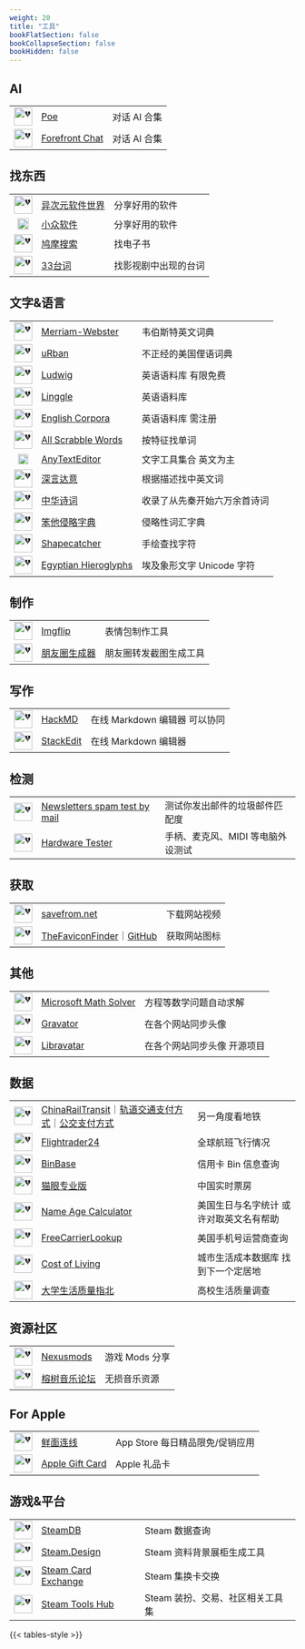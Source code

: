 ```yaml
---
weight: 20
title: "工具"
bookFlatSection: false
bookCollapseSection: false
bookHidden: false
---
```


## AI

|  |  |  |
| :----: | ---- | ---- |
| <img loading="lazy" width="32px" alt="💔" src="https://favicon.im/poe.com"> | [Poe](https://poe.com/) | 对话 AI 合集 |
| <img loading="lazy" width="32px" alt="💔" src="https://favicon.im/chat.forefront.ai"> | [Forefront Chat](https://chat.forefront.ai/) | 对话 AI 合集 |

## 找东西

|  |  |  |
| :----: | ---- | ---- |
| <img loading="lazy" width="32px" alt="💔" src="https://favicon.im/www.iplaysoft.com"> | [异次元软件世界](https://www.iplaysoft.com) | 分享好用的软件 |
| <img loading="lazy" width="20px" alt="💔" src="https://favicon.im/www.appinn.com"> | [小众软件](https://www.appinn.com) | 分享好用的软件 |
| <img loading="lazy" width="32px" alt="💔" src="https://favicon.im/www.jiumodiary.com"> | [鸠摩搜索](https://www.jiumodiary.com/) | 找电子书 |
| <img loading="lazy" width="32px" alt="💔" src="https://favicon.im/33.agilestudio.cn"> | [33台词](https://33.agilestudio.cn/) | 找影视剧中出现的台词 |

## 文字&语言

|  |  |  |
| :----: | ---- | ---- |
| <img loading="lazy" width="32px" alt="💔" src="https://favicon.im/www.merriam-webster.com"> | [Merriam-Webster](https://www.merriam-webster.com/) | 韦伯斯特英文词典 |
| <img loading="lazy" width="32px" alt="💔" src="https://favicon.im/www.urbandictionary.com"> | [uRban](https://www.urbandictionary.com/) | 不正经的美国俚语词典 |
| <img loading="lazy" width="32px" alt="💔" src="https://favicon.im/ludwig.guru"> | [Ludwig](https://ludwig.guru/) | 英语语料库 有限免费|
| <img loading="lazy" width="32px" alt="💔" src="https://favicon.im/linggle.com"> | [Linggle](https://linggle.com/) | 英语语料库 |
| <img loading="lazy" width="32px" alt="💔" src="https://favicon.im/www.english-corpora.org"> | [English Corpora](https://www.english-corpora.org/) | 英语语料库 需注册|
| <img loading="lazy" width="32px" alt="💔" src="https://favicon.im/www.allscrabblewords.com"> | [All Scrabble Words](http://www.allscrabblewords.com/) | 按特征找单词 |
| <img loading="lazy" width="18px" alt="💔" src="https://favicon.im/www.anytexteditor.com"> | [AnyTextEditor](https://anytexteditor.com/) | 文字工具集合 英文为主 |
| <img loading="lazy" width="32px" alt="💔" src="https://favicon.im/shenyandayi.com"> | [深言达意](https://www.shenyandayi.com/) | 根据描述找中英文词 |
| <img loading="lazy" width="32px" alt="💔" src="https://favicon.im/www.shi-ci.com"> | [中华诗词](https://www.shi-ci.com/) | 收录了从先秦开始六万余首诗词 |
| <img loading="lazy" width="32px" alt="💔" src="https://favicon.im/baka-invade.org"> | [笨他侵略字典](https://baka-invade.org/dict/search/?) | 侵略性词汇字典 |
| <img loading="lazy" width="32px" alt="💔" src="https://favicon.im/shapecatcher.com"> | [Shapecatcher](https://shapecatcher.com/) | 手绘查找字符 |
| <img loading="lazy" width="32px" alt="💔" src="https://favicon.im/www.alanwood.net/unicode"> | [Egyptian Hieroglyphs](https://www.alanwood.net/unicode/egyptian-hieroglyphs.html) | 埃及象形文字 Unicode 字符 |

## 制作

|  |  |  |
| :----: | ---- | ---- |
| <img loading="lazy" width="32px" alt="💔" src="https://favicon.im/imgflip.com"> | [Imgflip](https://imgflip.com) | 表情包制作工具 |
| <img loading="lazy" width="32px" alt="💔" src="https://favicon.im/akarin.dev"> | [朋友圈生成器](https://akarin.dev/WechatMomentScreenshot/) | 朋友圈转发截图生成工具 |

## 写作

|  |  |  |
| :----: | ---- | ---- |
| <img loading="lazy" width="32px" alt="💔" src="https://favicon.im/hackmd.io"> | [HackMD](https://hackmd.io/) | 在线 Markdown 编辑器 可以协同 |
| <img loading="lazy" width="32px" alt="💔" src="https://favicon.im/stackedit.io"> | [StackEdit](https://stackedit.io/app) | 在线 Markdown 编辑器 |

## 检测

|  |  |  |
| :----: | ---- | ---- |
| <img loading="lazy" width="32px" alt="💔" src="https://favicon.im/www.mail-tester.com"> | [Newsletters spam test by mail](https://www.mail-tester.com/) | 测试你发出邮件的垃圾邮件匹配度 |
| <img loading="lazy" width="32px" alt="💔" src="https://favicon.im/hardwaretester.com"> | [Hardware Tester](https://hardwaretester.com/) | 手柄、麦克风、MIDI 等电脑外设测试 |

## 获取

|  |  |  |
| :----: | ---- | ---- |
| <img loading="lazy" width="32px" alt="💔" src="https://favicon.im/en.savefrom.net"> | [savefrom.net](https://savefrom.net/) | 下载网站视频 |
| <img loading="lazy" width="32px" alt="💔" src="https://favicon.im/besticon.herokuapp.com"> | [TheFaviconFinder](https://besticon-demo.herokuapp.com/)<span class="oldline">｜</span>[GitHub](https://github.com/mat/besticon) | 获取网站图标 |


## 其他

|  |  |  |
| :----: | ---- | ---- |
| <img loading="lazy" width="32px" alt="💔" src="https://favicon.im/mathsolver.microsoft.com"> | [Microsoft Math Solver](https://math.microsoft.com/) | 方程等数学问题自动求解 |
| <img loading="lazy" width="32px" alt="💔" src="https://favicon.im/en.gravatar.com"> | [Gravator](https://www.gravatar.com/) | 在各个网站同步头像 |
| <img loading="lazy" width="32px" alt="💔" src="https://favicon.im/www.libravatar.org"> | [Libravatar](https://www.libravatar.org/) | 在各个网站同步头像 开源项目 |

## 数据

|  |  |  |
| :----: | ---- | ---- |
| <img loading="lazy" width="32px" alt="💔" src="https://favicon.im/github.com"> | [ChinaRailTransit](https://ivysauro.github.io/CNRT/)<span class="oldline">｜</span>[轨道交通支付方式](https://ivysauro.github.io/CNRT/data/Pie)<span class="oldline">｜</span>[公交支付方式](https://ivysauro.github.io/CNRT/data/BusPay)| 另一角度看地铁 |
| <img loading="lazy" width="32px" alt="💔" src="https://favicon.im/www.flightradar24.com"> | [Flightrader24](https://www.flightradar24.com/) | 全球航班飞行情况 |
| <img loading="lazy" width="32px" alt="💔" src="https://favicon.im/www.binbase.com"> | [BinBase](https://www.binbase.com/search.html) | 信用卡 Bin 信息查询 |
| <img loading="lazy" width="32px" alt="💔" src="https://favicon.im/piaofang.maoyan.com"> | [猫眼专业版](https://piaofang.maoyan.com/dashboard) | 中国实时票房 |
| <img loading="lazy" width="32px" alt="💔" src="https://favicon.im/github.com"> | [Name Age Calculator](http://rhiever.github.io/name-age-calculator/index.html?Gender=F&Name=Ashley) | 美国生日与名字统计 或许对取英文名有帮助 |
| <img loading="lazy" width="32px" alt="💔" src="https://favicon.im/freecarrierlookup.com"> | [FreeCarrierLookup](https://freecarrierlookup.com/) | 美国手机号运营商查询 |
| <img loading="lazy" width="32px" alt="💔" src="https://favicon.im/www.numbeo.com"> | [Cost of Living](https://www.numbeo.com/cost-of-living/) | 城市生活成本数据库 找到下一个定居地 |
| <img loading="lazy" width="32px" alt="💔" src="https://favicon.im/cn.colleges.chat"> | [大学生活质量指北](https://cn.colleges.chat/) | 高校生活质量调查 |

## 资源社区

|  |  |  |
| :----: | ---- | ---- |
| <img loading="lazy" width="32px" alt="💔" src="https://favicon.im/www.nexusmods.com"> | [Nexusmods](https://www.nexusmods.com/) | 游戏 Mods 分享 |
| <img loading="lazy" width="32px" alt="💔" src="https://favicon.im/rsdsd.cc"> | [榕树音乐论坛](https://rsdsd.cc) | 无损音乐资源 |

## For Apple

|  |  |  |
| :----: | ---- | ---- |
| <img loading="lazy" width="32px" alt="💔" src="https://favicon.im/app.so"> | [鲜面连线](https://app.so/xianmian/) | App Store 每日精品限免/促销应用 |
| <img loading="lazy" width="32px" alt="💔" src="https://favicon.im/www.apple.com"> | [Apple Gift Card](https://www.apple.com/shop/buy-giftcard/giftcard) | Apple 礼品卡 |

## 游戏&平台

|  |  |  |
| :----: | ---- | ---- |
| <img loading="lazy" width="32px" alt="💔" src="https://favicon.im/steamdb.info"> | [SteamDB](https://steamdb.info/) | Steam 数据查询 |
| <img loading="lazy" width="32px" alt="💔" src="https://favicon.im/steam.design"> | [Steam.Design](https://steam.design/) | Steam 资料背景展柜生成工具 |
| <img loading="lazy" width="32px" alt="💔" src="https://favicon.im/www.steamcardexchange.net"> | [Steam Card Exchange](https://www.steamcardexchange.net/) | Steam 集换卡交换 |
| <img loading="lazy" width="32px" alt="💔" src="https://favicon.im/steam.tools"> | [Steam Tools Hub](https://steam.tools/) | Steam 装扮、交易、社区相关工具集 |


{{< tables-style >}}
